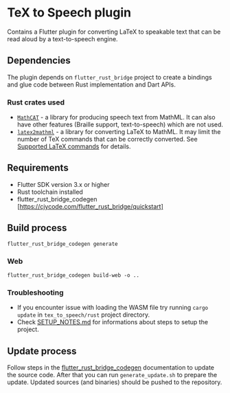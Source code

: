# TeX to Speech plugin

Contains a Flutter plugin for converting LaTeX to speakable text that can be read aloud by a text-to-speech engine.

## Dependencies
The plugin depends on `flutter_rust_bridge` project to create a bindings and glue code between Rust implementation and Dart APIs.

### Rust crates used
  - [`MathCAT`](https://nsoiffer.github.io/MathCAT/) - a library for producing speech text from MathML. It can also have other features (Braille support, text-to-speech) which are not used.
  - [`latex2mathml`](https://docs.rs/latex2mathml/latest/latex2mathml/) - a library for converting LaTeX to MathML. It may limit the number of TeX commands that can be correctly converted. See [Supported LaTeX commands](https://docs.rs/latex2mathml/latest/latex2mathml/#supported-latex-commands) for details.

## Requirements
 - Flutter SDK version 3.x or higher
 - Rust toolchain installed
 - flutter_rust_bridge_codegen [https://cjycode.com/flutter_rust_bridge/quickstart]

## Build process
`flutter_rust_bridge_codegen generate`

### Web
`flutter_rust_bridge_codegen build-web -o ..`

### Troubleshooting
- If you encounter issue with loading the WASM file try running `cargo update` in `tex_to_speech/rust` project directory.
- Check [SETUP_NOTES.md](SETUP_NOTES.md) for informations about steps to setup the project.

## Update process
Follow steps in the [flutter_rust_bridge_codegen](https://cjycode.com/flutter_rust_bridge/quickstart) documentation to update the source code.
After that you can run `generate_update.sh` to prepare the update. Updated sources (and binaries) should be pushed to the repository.
